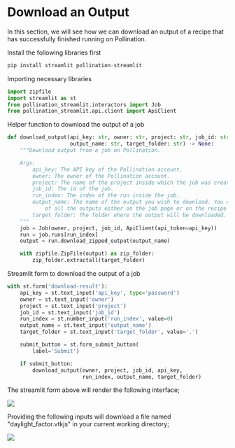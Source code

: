 # Download an Output

In this section, we will see how we can download an output of a recipe that has successfully finished running on Pollination.

Install the following libraries first

```python
pip install streamlit pollination-streamlit
```

Importing necessary libraries

```python
import zipfile
import streamlit as st
from pollination_streamlit.interactors import Job
from pollination_streamlit.api.client import ApiClient
```

Helper function to download the output of a job

```python
def download_output(api_key: str, owner: str, project: str, job_id: str, run_index: int,
                    output_name: str, target_folder: str) -> None:
    """Download output from a job on Pollination.

    Args:
        api_key: The API key of the Pollination account.
        owner: The owner of the Pollination account.
        project: The name of the project inside which the job was created.
        job_id: The id of the job.
        run_index: The index of the run inside the job.
        output_name: The name of the output you wish to download. You can find the names
            of all the outputs either on the job page or on the recipe page.
        target_folder: The folder where the output will be downloaded.
    """
    job = Job(owner, project, job_id, ApiClient(api_token=api_key))
    run = job.runs[run_index]
    output = run.download_zipped_output(output_name)

    with zipfile.ZipFile(output) as zip_folder:
        zip_folder.extractall(target_folder)
```

Streamlit form to download the output of a job

```python
with st.form('download-result'):
    api_key = st.text_input('api_key', type='password')
    owner = st.text_input('owner')
    project = st.text_input('project')
    job_id = st.text_input('job_id')
    run_index = st.number_input('run_index', value=0)
    output_name = st.text_input('output_name')
    target_folder = st.text_input('target_folder', value='.')

    submit_button = st.form_submit_button(
        label='Submit')

    if submit_button:
        download_output(owner, project, job_id, api_key,
                        run_index, output_name, target_folder)
```

The streamlit form above will render the following interface;

![](../../.gitbook/assets/pollination-apps/download\_job.png)

Providing the following inputs will download a file named "daylight\_factor.vtkjs" in your current working directory;

![](../../.gitbook/assets/pollination-apps/download\_job\_query.png)
